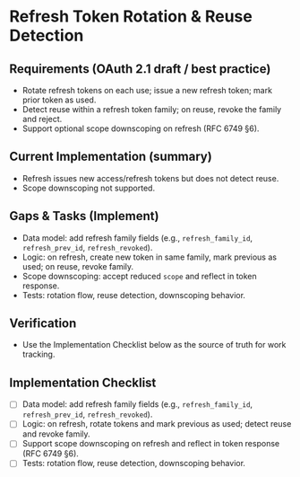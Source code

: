 # Refresh Token Rotation & Reuse Detection

## Requirements (OAuth 2.1 draft / best practice)

- Rotate refresh tokens on each use; issue a new refresh token; mark prior token as used.
- Detect reuse within a refresh token family; on reuse, revoke the family and reject.
- Support optional scope downscoping on refresh (RFC 6749 §6).

## Current Implementation (summary)

- Refresh issues new access/refresh tokens but does not detect reuse.
- Scope downscoping not supported.

## Gaps & Tasks (Implement)

- Data model: add refresh family fields (e.g., `refresh_family_id`, `refresh_prev_id`, `refresh_revoked`).
- Logic: on refresh, create new token in same family, mark previous as used; on reuse, revoke family.
- Scope downscoping: accept reduced `scope` and reflect in token response.
- Tests: rotation flow, reuse detection, downscoping behavior.

## Verification

- Use the Implementation Checklist below as the source of truth for work tracking.

## Implementation Checklist

- [ ] Data model: add refresh family fields (e.g., `refresh_family_id`, `refresh_prev_id`, `refresh_revoked`).
- [ ] Logic: on refresh, rotate tokens and mark previous as used; detect reuse and revoke family.
- [ ] Support scope downscoping on refresh and reflect in token response (RFC 6749 §6).
- [ ] Tests: rotation flow, reuse detection, downscoping behavior.
